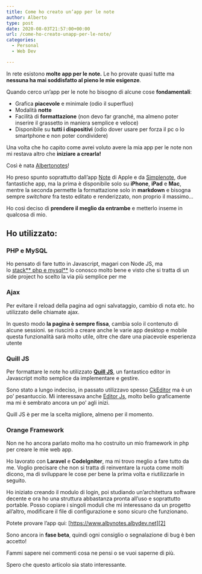 ```yaml
---
title: Come ho creato un’app per le note
author: Alberto
type: post
date: 2020-08-03T21:57:00+00:00
url: /come-ho-creato-unapp-per-le-note/
categories:
  - Personal
  - Web Dev

---
```

In rete esistono **molte app per le note.** Le ho provate quasi tutte ma **nessuna ha mai soddisfatto al pieno le mie esigenze**.

Quando cerco un’app per le note ho bisogno di alcune cose **fondamentali**:

  * Grafica **piacevole** e minimale (odio il superfluo)
  * Modalità **notte**
  * Facilità di **formattazione** (non devo far granché, ma almeno poter inserire il grassetto in maniera semplice e veloce)
  * Disponibile su **tutti i dispositivi** (odio dover usare per forza il pc o lo smartphone e non poter condividere)

Una volta che ho capito come avrei voluto avere la mia app per le note non mi restava altro che **iniziare a crearla!**

Così è nata <a href="https://www.albynotes.albydev.net/" target="_blank" rel="noreferrer noopener">Albertonotes</a>!

Ho preso spunto soprattutto dall’app <a href="https://apps.apple.com/it/app/note/id1110145109" target="_blank" rel="noreferrer noopener">Note</a> di Apple e da <a href="https://simplenote.com/" target="_blank" rel="noreferrer noopener">Simplenote</a>, due fantastiche app, ma la prima è disponibile solo su **iPhone**, **iPad** e **Mac**, mentre la seconda permette la formattazione solo in **markdown** e bisogna sempre _switchare_ fra testo editato e renderizzato, non proprio il massimo…

Ho così deciso di **prendere il meglio da entrambe** e metterlo inseme in qualcosa di mio.

## Ho utilizzato:

### PHP e MySQL

Ho pensato di fare tutto in Javascript, magari con Node JS, ma lo [stack** php e mysql**][1] lo conosco molto bene e visto che si tratta di un side project ho scelto la via più semplice per me

### Ajax

Per evitare il reload della pagina ad ogni salvataggio, cambio di nota etc. ho utilizzato delle chiamate ajax.

In questo modo **la pagina è sempre fissa**, cambia solo il contenuto di alcune sessioni. se riuscirò a creare anche le varie app desktop e mobile questa funzionalità sarà molto utile, oltre che dare una piacevole esperienza utente

### Quill JS

Per formattare le note ho utilizzato **<a href="https://quilljs.com/" target="_blank" rel="noreferrer noopener">Quill JS</a>**, un fantastico editor in Javascript molto semplice da implementare e gestire.

Sono stato a lungo indeciso, in passato utilizzavo spesso <a href="https://ckeditor.com/ckeditor-4/demo/#inline" target="_blank" rel="noreferrer noopener">CkEditor</a> ma è un po’ pesantuccio. Mi interessava anche <a href="https://editorjs.io/" target="_blank" rel="noreferrer noopener">Editor Js</a>, molto bello graficamente ma mi è sembrato ancora un po’ agli inizi.

Quill JS è per me la scelta migliore, almeno per il momento.

### Orange Framework

Non ne ho ancora parlato molto ma ho costruito un mio framework in php per creare le mie web app.

Ho lavorato con **Laravel** e **CodeIgniter**, ma mi trovo meglio a fare tutto da me. Voglio precisare che non si tratta di reinventare la ruota come molti dicono, ma di sviluppare le cose per bene la prima volta e riutilizzarle in seguito.

Ho iniziato creando il modulo di login, poi studiando un’architettura software decente e ora ho una struttura abbastanza pronta all’uso e soprattutto portable. Posso copiare i singoli moduli che mi interessano da un progetto all’altro, modificare il file di configurazione e sono sicuro che funzionano.

Potete provare l’app qui: [https://www.albynotes.albydev.net][2]

Sono ancora in **fase beta**, quindi ogni consiglio o segnalazione di bug è ben accetto!

Fammi sapere nei commenti cosa ne pensi o se vuoi saperne di più.

Spero che questo articolo sia stato interessante.

 [1]: /cms-framework-o-core-language/
 [2]: https://www.albynotes.albydev.net/